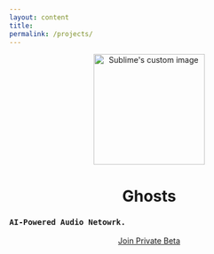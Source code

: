 ```yaml
---
layout: content
title:  
permalink: /projects/
---
```



<p align="center">
  <img width="200" height="200" src="https://i.imgur.com/qYXww6S.png" alt="Sublime's custom image"/>
</p>

<center><h1>Ghosts</h1></center>

### `AI-Powered Audio Netowrk.`
<center><a href="mailto:al@wormhole.technology">Join Private Beta</a></center>


